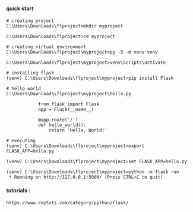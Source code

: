 #### quick start

	# creating project
	C:\Users\Downloads\flproject>mkdir myproject
	
	C:\Users\Downloads\flproject>cd myproject

	# creating virtual environment	
	C:\Users\Downloads\flproject\myproject>py -3 -m venv venv

	C:\Users\Downloads\flproject\myproject>venv\Scripts\activate

	# installing flask
	(venv) C:\Users\Downloads\flproject\myproject>pip install Flask

	# hello world 
	C:\Users\Downloads\flproject\myproject\hello.py

				from flask import Flask
				app = Flask(__name__)

				@app.route('/')
				def hello_world():
					return 'Hello, World!'

	# executing 
	(venv) C:\Users\Downloads\flproject\myproject>export FLASK_APP=hello.py

	(venv) C:\Users\Downloads\flproject\myproject>set FLASK_APP=hello.py

	(venv) C:\Users\Downloads\flproject\myproject>python -m flask run
	 * Running on http://127.0.0.1:5000/ (Press CTRL+C to quit)


#### tutorials : 

	https://www.roytuts.com/category/python/flask/
